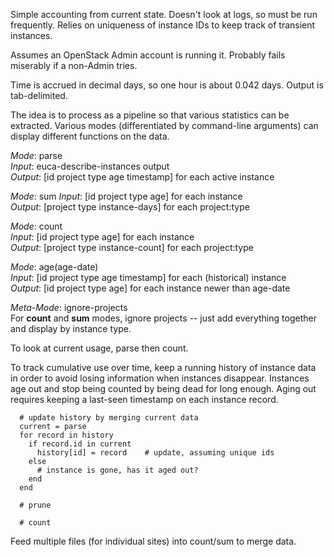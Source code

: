 Simple accounting from current state.  Doesn't look at logs, so must be run frequently. Relies on uniqueness of instance IDs to keep track of transient instances.

Assumes an OpenStack Admin account is running it.  Probably fails miserably if a non-Admin tries.

Time is accrued in decimal days, so one hour is about 0.042 days.
Output is tab-delimited.

The idea is to process as a pipeline so that various statistics can be extracted.
Various modes (differentiated by command-line arguments) can display different functions on the data.

*Mode*: parse    
*Input*: euca-describe-instances output    
*Output*: [id project type age timestamp] for each active instance

*Mode*: sum
*Input*: [id project type age] for each instance    
*Output*: [project type instance-days] for each project:type

*Mode*: count    
*Input*: [id project type age] for each instance    
*Output*: [project type instance-count] for each project:type

*Mode*: age(age-date)    
*Input*: [id project type age timestamp] for each (historical) instance    
*Output*: [id project type age] for each instance newer than age-date

*Meta-Mode*: ignore-projects    
For **count** and **sum** modes, ignore projects -- just add everything together and display by instance type.

To look at current usage, parse then count.

To track cumulative use over time, keep a running history of instance data in order to avoid losing information when instances disappear.  Instances age out and stop being counted by being dead for long enough.  Aging out requires keeping a last-seen timestamp on each instance record.

```
  # update history by merging current data 
  current = parse
  for record in history
    if record.id in current
      history[id] = record    # update, assuming unique ids
    else
      # instance is gone, has it aged out?
    end
  end

  # prune 

  # count
```

Feed multiple files (for individual sites) into count/sum to merge data.
